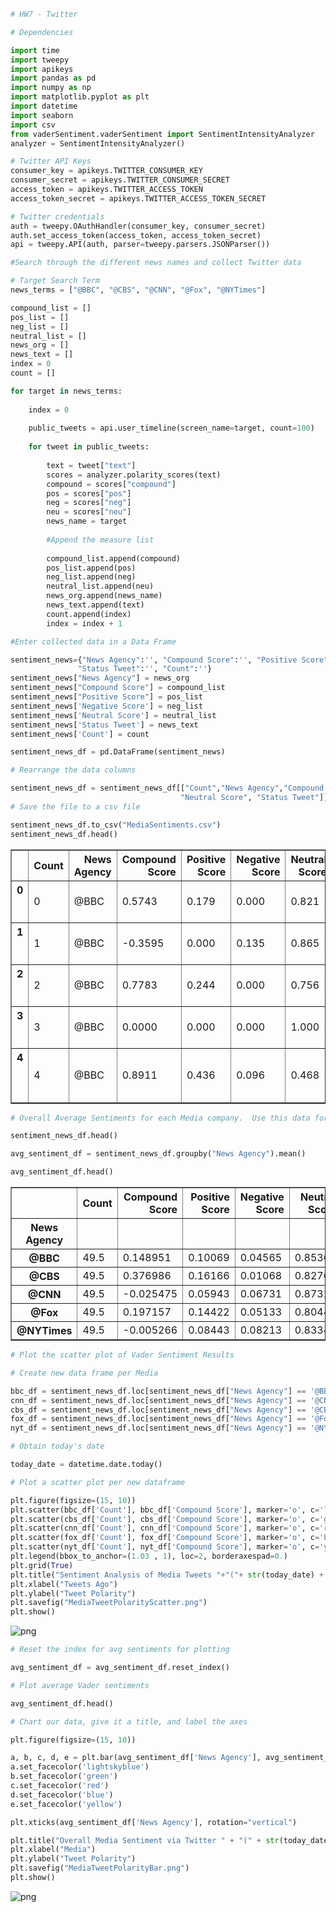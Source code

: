 

```python
# HW7 - Twitter 

# Dependencies

import time
import tweepy
import apikeys
import pandas as pd
import numpy as np
import matplotlib.pyplot as plt
import datetime
import seaborn
import csv
from vaderSentiment.vaderSentiment import SentimentIntensityAnalyzer
analyzer = SentimentIntensityAnalyzer()

```


```python
# Twitter API Keys
consumer_key = apikeys.TWITTER_CONSUMER_KEY
consumer_secret = apikeys.TWITTER_CONSUMER_SECRET
access_token = apikeys.TWITTER_ACCESS_TOKEN
access_token_secret = apikeys.TWITTER_ACCESS_TOKEN_SECRET

# Twitter credentials
auth = tweepy.OAuthHandler(consumer_key, consumer_secret)
auth.set_access_token(access_token, access_token_secret)
api = tweepy.API(auth, parser=tweepy.parsers.JSONParser())

```


```python
#Search through the different news names and collect Twitter data

# Target Search Term
news_terms = ["@BBC", "@CBS", "@CNN", "@Fox", "@NYTimes"]

compound_list = []
pos_list = []
neg_list = []
neutral_list = []
news_org = []
news_text = []
index = 0
count = []

for target in news_terms:
    
    index = 0
    
    public_tweets = api.user_timeline(screen_name=target, count=100)
    
    for tweet in public_tweets:
        
        text = tweet["text"]
        scores = analyzer.polarity_scores(text)
        compound = scores["compound"]
        pos = scores["pos"]
        neg = scores["neg"]
        neu = scores["neu"]
        news_name = target
            
        #Append the measure list
            
        compound_list.append(compound)
        pos_list.append(pos)
        neg_list.append(neg)
        neutral_list.append(neu)
        news_org.append(news_name)        
        news_text.append(text)
        count.append(index)
        index = index + 1


```


```python
#Enter collected data in a Data Frame

sentiment_news={"News Agency":'', "Compound Score":'', "Positive Score":'', "Negative Score":'', "Neutral Score":'',
               "Status Tweet":'', "Count":''}
sentiment_news["News Agency"] = news_org
sentiment_news["Compound Score"] = compound_list
sentiment_news["Positive Score"] = pos_list
sentiment_news['Negative Score'] = neg_list
sentiment_news['Neutral Score'] = neutral_list
sentiment_news['Status Tweet'] = news_text
sentiment_news['Count'] = count

sentiment_news_df = pd.DataFrame(sentiment_news)

# Rearrange the data columns

sentiment_news_df = sentiment_news_df[["Count","News Agency","Compound Score","Positive Score","Negative Score",
                                      "Neutral Score", "Status Tweet"]]
# Save the file to a csv file

sentiment_news_df.to_csv("MediaSentiments.csv")
sentiment_news_df.head()
```




<div>
<style>
    .dataframe thead tr:only-child th {
        text-align: right;
    }

    .dataframe thead th {
        text-align: left;
    }

    .dataframe tbody tr th {
        vertical-align: top;
    }
</style>
<table border="1" class="dataframe">
  <thead>
    <tr style="text-align: right;">
      <th></th>
      <th>Count</th>
      <th>News Agency</th>
      <th>Compound Score</th>
      <th>Positive Score</th>
      <th>Negative Score</th>
      <th>Neutral Score</th>
      <th>Status Tweet</th>
    </tr>
  </thead>
  <tbody>
    <tr>
      <th>0</th>
      <td>0</td>
      <td>@BBC</td>
      <td>0.5743</td>
      <td>0.179</td>
      <td>0.000</td>
      <td>0.821</td>
      <td>GET EXCITED!! 🎤❤️️🎶\n@Camila_Cabello has set t...</td>
    </tr>
    <tr>
      <th>1</th>
      <td>1</td>
      <td>@BBC</td>
      <td>-0.3595</td>
      <td>0.000</td>
      <td>0.135</td>
      <td>0.865</td>
      <td>Have we got five eight-year-olds robbing house...</td>
    </tr>
    <tr>
      <th>2</th>
      <td>2</td>
      <td>@BBC</td>
      <td>0.7783</td>
      <td>0.244</td>
      <td>0.000</td>
      <td>0.756</td>
      <td>The history of condoms stretches back around 3...</td>
    </tr>
    <tr>
      <th>3</th>
      <td>3</td>
      <td>@BBC</td>
      <td>0.0000</td>
      <td>0.000</td>
      <td>0.000</td>
      <td>1.000</td>
      <td>Sexually frivolous and morally ambiguous. \nMe...</td>
    </tr>
    <tr>
      <th>4</th>
      <td>4</td>
      <td>@BBC</td>
      <td>0.8911</td>
      <td>0.436</td>
      <td>0.096</td>
      <td>0.468</td>
      <td>RT @BBCWthrWatchers: Ok, so #snow can be a pai...</td>
    </tr>
  </tbody>
</table>
</div>




```python
# Overall Average Sentiments for each Media company.  Use this data for the Average Plots

sentiment_news_df.head()

avg_sentiment_df = sentiment_news_df.groupby("News Agency").mean()

avg_sentiment_df.head()
```




<div>
<style>
    .dataframe thead tr:only-child th {
        text-align: right;
    }

    .dataframe thead th {
        text-align: left;
    }

    .dataframe tbody tr th {
        vertical-align: top;
    }
</style>
<table border="1" class="dataframe">
  <thead>
    <tr style="text-align: right;">
      <th></th>
      <th>Count</th>
      <th>Compound Score</th>
      <th>Positive Score</th>
      <th>Negative Score</th>
      <th>Neutral Score</th>
    </tr>
    <tr>
      <th>News Agency</th>
      <th></th>
      <th></th>
      <th></th>
      <th></th>
      <th></th>
    </tr>
  </thead>
  <tbody>
    <tr>
      <th>@BBC</th>
      <td>49.5</td>
      <td>0.148951</td>
      <td>0.10069</td>
      <td>0.04565</td>
      <td>0.85364</td>
    </tr>
    <tr>
      <th>@CBS</th>
      <td>49.5</td>
      <td>0.376986</td>
      <td>0.16166</td>
      <td>0.01068</td>
      <td>0.82766</td>
    </tr>
    <tr>
      <th>@CNN</th>
      <td>49.5</td>
      <td>-0.025475</td>
      <td>0.05943</td>
      <td>0.06731</td>
      <td>0.87326</td>
    </tr>
    <tr>
      <th>@Fox</th>
      <td>49.5</td>
      <td>0.197157</td>
      <td>0.14422</td>
      <td>0.05133</td>
      <td>0.80444</td>
    </tr>
    <tr>
      <th>@NYTimes</th>
      <td>49.5</td>
      <td>-0.005266</td>
      <td>0.08443</td>
      <td>0.08213</td>
      <td>0.83343</td>
    </tr>
  </tbody>
</table>
</div>




```python
# Plot the scatter plot of Vader Sentiment Results

# Create new data frame per Media

bbc_df = sentiment_news_df.loc[sentiment_news_df["News Agency"] == '@BBC']
cnn_df = sentiment_news_df.loc[sentiment_news_df["News Agency"] == '@CNN']
cbs_df = sentiment_news_df.loc[sentiment_news_df["News Agency"] == '@CBS']
fox_df = sentiment_news_df.loc[sentiment_news_df["News Agency"] == '@Fox']
nyt_df = sentiment_news_df.loc[sentiment_news_df["News Agency"] == '@NYTimes']

# Obtain today's date

today_date = datetime.date.today()

# Plot a scatter plot per new dataframe

plt.figure(figsize=(15, 10))
plt.scatter(bbc_df['Count'], bbc_df['Compound Score'], marker='o', c='lightskyblue', alpha = 0.7, label = 'BBC')
plt.scatter(cbs_df['Count'], cbs_df['Compound Score'], marker='o', c='green', alpha = 0.7, label = 'CBS')
plt.scatter(cnn_df['Count'], cnn_df['Compound Score'], marker='o', c='red', alpha = 0.7, label = 'CNN')
plt.scatter(fox_df['Count'], fox_df['Compound Score'], marker='o', c='blue', alpha = 0.7, label = 'Fox')
plt.scatter(nyt_df['Count'], nyt_df['Compound Score'], marker='o', c='yellow', alpha = 0.7, label = 'CNN')
plt.legend(bbox_to_anchor=(1.03 , 1), loc=2, borderaxespad=0.)
plt.grid(True)
plt.title("Sentiment Analysis of Media Tweets "+"("+ str(today_date) + ")")
plt.xlabel("Tweets Ago")
plt.ylabel("Tweet Polarity")
plt.savefig("MediaTweetPolarityScatter.png")
plt.show()
```


![png](output_5_0.png)



```python
# Reset the index for avg sentiments for plotting

avg_sentiment_df = avg_sentiment_df.reset_index()
```


```python
# Plot average Vader sentiments

avg_sentiment_df.head()

# Chart our data, give it a title, and label the axes

plt.figure(figsize=(15, 10))

a, b, c, d, e = plt.bar(avg_sentiment_df['News Agency'], avg_sentiment_df['Compound Score'], alpha=0.9)
a.set_facecolor('lightskyblue')
b.set_facecolor('green')
c.set_facecolor('red')
d.set_facecolor('blue')
e.set_facecolor('yellow')

plt.xticks(avg_sentiment_df['News Agency'], rotation="vertical")

plt.title("Overall Media Sentiment via Twitter " + "(" + str(today_date) + ")")
plt.xlabel("Media")
plt.ylabel("Tweet Polarity")
plt.savefig("MediaTweetPolarityBar.png")
plt.show()
```


![png](output_7_0.png)

